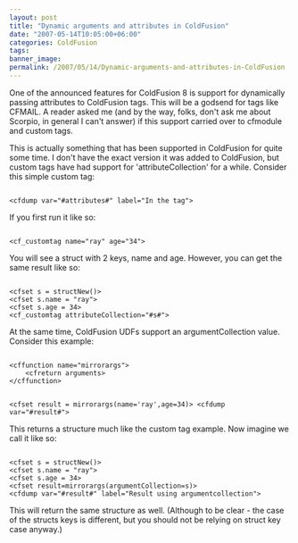 ```yaml
---
layout: post
title: "Dynamic arguments and attributes in ColdFusion"
date: "2007-05-14T10:05:00+06:00"
categories: ColdFusion 
tags: 
banner_image: 
permalink: /2007/05/14/Dynamic-arguments-and-attributes-in-ColdFusion
---
```


One of the announced features for ColdFusion 8 is support for dynamically passing attributes to ColdFusion tags. This will be a godsend for tags like CFMAIL. A reader asked me (and by the way, folks, don't ask me about Scorpio, in general I can't answer) if this support carried over to cfmodule and custom tags.
<!--more-->
This is actually something that has been supported in ColdFusion for quite some time. I don't have the exact version it was added to ColdFusion, but custom tags have had support for 'attributeCollection' for a while. Consider this simple custom tag:

<code>
&lt;cfdump var="#attributes#" label="In the tag"&gt;
</code>

If you first run it like so:

<code>
&lt;cf_customtag name="ray" age="34"&gt;
</code>

You will see a struct with 2 keys, name and age. However, you can get the same result like so:

<code>
&lt;cfset s = structNew()&gt;
&lt;cfset s.name = "ray"&gt;
&lt;cfset s.age = 34&gt;
&lt;cf_customtag attributeCollection="#s#"&gt;
</code>

At the same time, ColdFusion UDFs support an argumentCollection value. Consider this example:

<code>
&lt;cffunction name="mirrorargs"&gt;
	&lt;cfreturn arguments&gt;
&lt;/cffunction&gt;

&lt;cfset result = mirrorargs(name='ray',age=34)&gt;
&lt;cfdump var="#result#"&gt;
</code>

This returns a structure much like the custom tag example. Now imagine we call it like so:

<code>
&lt;cfset s = structNew()&gt;
&lt;cfset s.name = "ray"&gt;
&lt;cfset s.age = 34&gt;
&lt;cfset result=mirrorargs(argumentCollection=s)&gt;
&lt;cfdump var="#result#" label="Result using argumentcollection"&gt;
</code>

This will return the same structure as well. (Although to be clear - the case of the structs keys is different, but you should not be relying on struct key case anyway.)